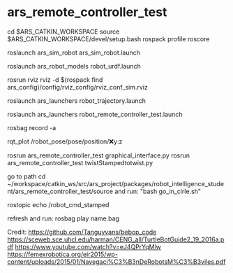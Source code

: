 # ars_remote_controller_test

cd $ARS_CATKIN_WORKSPACE
source $ARS_CATKIN_WORKSPACE/devel/setup.bash
rospack profile
roscore

roslaunch ars_sim_robot ars_sim_robot.launch


roslaunch ars_robot_models robot_urdf.launch               


rosrun rviz rviz -d $(rospack find ars_config)/config/rviz_config/rviz_conf_sim.rviz


roslaunch ars_launchers robot_trajectory.launch


roslaunch ars_launchers robot_remote_controller_test.launch


rosbag record -a


rqt_plot /robot_pose/pose/position/:x:y:z 


rosrun ars_remote_controller_test graphical_interface.py
rosrun ars_remote_controller_test twistStampedtotwist.py

go to path 
cd ~/workspace/catkin_ws/src/ars_project/packages/robot_intelligence_student/ars_remote_controller_test/source 
and run: "bash go_in_cirle.sh"


rostopic echo /robot_cmd_stamped


refresh and run: rosbag play name.bag


Credit: 
https://github.com/Tanguyvans/bebop_code 
https://sceweb.sce.uhcl.edu/harman/CENG_all/TurtleBotGuide2_19_2016a.pdf
https://www.youtube.com/watch?v=eJ4QPrYqMlw
https://femexrobotica.org/eir2015/wp-content/uploads/2015/01/Navegaci%C3%B3nDeRobotsM%C3%B3viles.pdf 